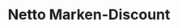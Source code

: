 ---
title: "Netto Marken-Discount"
url: /hannover/netto-marken-discount-baumschulenallee/
shop: Supermarkt
---